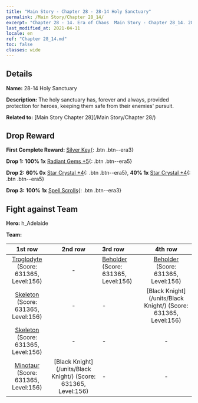 ```yaml
---
title: "Main Story - Chapter 28 - 28-14 Holy Sanctuary"
permalink: /Main Story/Chapter 28_14/
excerpt: "Chapter 28 - 14. Era of Chaos  Main Story - Chapter 28_14. 28-14 Holy Sanctuary"
last_modified_at: 2021-04-11
locale: en
ref: "Chapter 28_14.md"
toc: false
classes: wide
---
```


## Details

 **Name:** 28-14 Holy Sanctuary

 **Description:** The holy sanctuary has, forever and always, provided protection for heroes, keeping them safe from their enemies' pursuit.

 **Related to:** [Main Story Chapter 28](/Main Story/Chapter 28/)

## Drop Reward

 **First Complete Reward:** [Silver Key](/Items/con_693/){: .btn .btn--era3}

 **Drop 1:** **100% 1x** [Radiant Gems +5](/Items/mat_100/){: .btn .btn--era5}

 **Drop 2:** **60% 0x** [Star Crystal +4](/Items/mat_94/){: .btn .btn--era5}, **40% 1x** [Star Crystal +4](/Items/mat_94/){: .btn .btn--era5}

 **Drop 3:** **100% 1x** [Spell Scrolls](/Items/con_694/){: .btn .btn--era3}


## Fight against Team
 **Hero:** h_Adelaide

 **Team:**


  | 1st row | 2nd row | 3rd row | 4th row |
  |:----:|:----:|:----|:----:|
  | [Troglodyte](/units/Troglodyte/) (Score: 631365, Level:156)  | - | [Beholder](/units/Beholder/) (Score: 631365, Level:156)  | [Beholder](/units/Beholder/) (Score: 631365, Level:156)  |
  | [Skeleton](/units/Skeleton/) (Score: 631365, Level:156)  | - | - | [Black Knight](/units/Black Knight/) (Score: 631365, Level:156)  |
  | [Skeleton](/units/Skeleton/) (Score: 631365, Level:156)  | - | - | - |
  | [Minotaur](/units/Minotaur/) (Score: 631365, Level:156)  | [Black Knight](/units/Black Knight/) (Score: 631365, Level:156)  | - | - |


